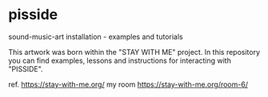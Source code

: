 # pisside
sound-music-art installation - examples and tutorials

This artwork was born within the "STAY WITH ME" project. In this repository you can find examples, lessons and instructions for interacting with "PISSIDE".

ref.
https://stay-with-me.org/
my room https://stay-with-me.org/room-6/

